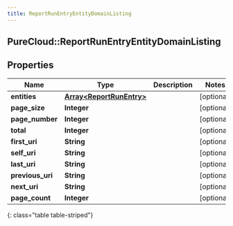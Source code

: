 ```yaml
---
title: ReportRunEntryEntityDomainListing
---
```

## PureCloud::ReportRunEntryEntityDomainListing

## Properties

|Name | Type | Description | Notes|
|------------ | ------------- | ------------- | -------------|
| **entities** | [**Array&lt;ReportRunEntry&gt;**](ReportRunEntry.html) |  | [optional] |
| **page_size** | **Integer** |  | [optional] |
| **page_number** | **Integer** |  | [optional] |
| **total** | **Integer** |  | [optional] |
| **first_uri** | **String** |  | [optional] |
| **self_uri** | **String** |  | [optional] |
| **last_uri** | **String** |  | [optional] |
| **previous_uri** | **String** |  | [optional] |
| **next_uri** | **String** |  | [optional] |
| **page_count** | **Integer** |  | [optional] |
{: class="table table-striped"}



